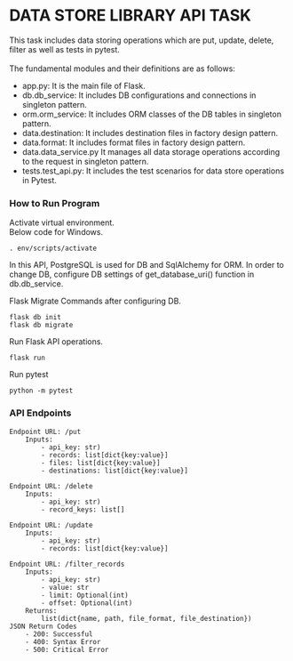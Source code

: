  # DATA STORE LIBRARY API TASK #
This task includes data storing operations which are put, update, delete, filter as well as tests in pytest.  
<br />
The fundamental modules and their definitions are as follows:
- app.py: It is the main file of Flask.
- db.db_service: It includes DB configurations and connections in singleton pattern.
- orm.orm_service: It includes ORM classes of the DB tables in singleton pattern.
- data.destination: It includes destination files in factory design pattern.
- data.format: It includes format files in factory design pattern.
- data.data_service.py It manages all data storage operations according to the request in singleton pattern.
- tests.test_api.py: It includes the test scenarios for data store operations in Pytest.

### How to Run Program ###
Activate virtual environment.
<br/>
Below code for Windows.
```commandline
. env/scripts/activate
```

In this API, PostgreSQL is used for DB and SqlAlchemy for ORM.
In order to change DB, configure DB settings of get_database_uri() function in db.db_service.

Flask Migrate Commands after configuring DB.
```commandline
flask db init
flask db migrate
```

Run Flask API operations.
```commandline
flask run
```

Run pytest
```commandline
python -m pytest
```

### API Endpoints ###
```commandline
Endpoint URL: /put
    Inputs:
        - api_key: str)
        - records: list[dict{key:value}]
        - files: list[dict{key:value}]
        - destinations: list[dict{key:value}]
        
Endpoint URL: /delete
    Inputs:
        - api_key: str)
        - record_keys: list[]

Endpoint URL: /update
    Inputs:
        - api_key: str)
        - records: list[dict{key:value}]

Endpoint URL: /filter_records
    Inputs:
        - api_key: str)
        - value: str
        - limit: Optional(int)
        - offset: Optional(int)
    Returns:
        list(dict{name, path, file_format, file_destination})
JSON Return Codes
    - 200: Successful
    - 400: Syntax Error
    - 500: Critical Error
```





